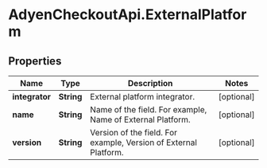 # AdyenCheckoutApi.ExternalPlatform

## Properties

Name | Type | Description | Notes
------------ | ------------- | ------------- | -------------
**integrator** | **String** | External platform integrator. | [optional] 
**name** | **String** | Name of the field. For example, Name of External Platform. | [optional] 
**version** | **String** | Version of the field. For example, Version of External Platform. | [optional] 


